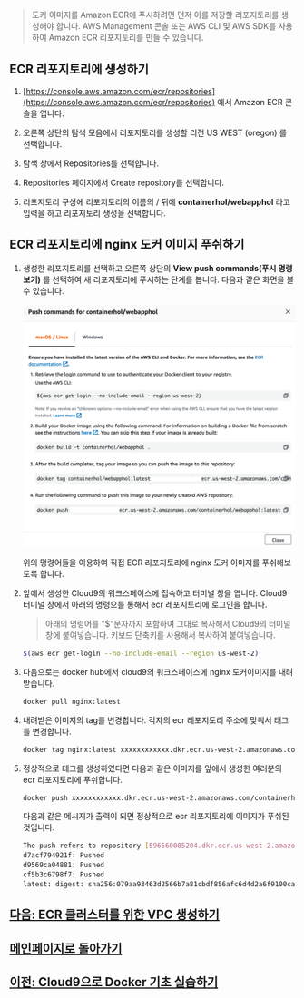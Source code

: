 # 

> 도커 이미지를 Amazon ECR에 푸시하려면 먼저 이를 저장할 리포지토리를 생성해야 합니다. AWS Management 콘솔 또는 AWS CLI 및 AWS SDK를 사용하여 Amazon ECR 리포지토리를 만들 수 있습니다.

## ECR 리포지토리에 생성하기

1. [https://console.aws.amazon.com/ecr/repositories](https://console.aws.amazon.com/ecr/repositories) 에서 Amazon ECR 콘솔을 엽니다.

2. 오른쪽 상단의 탐색 모음에서 리포지토리를 생성할 리전 US WEST (oregon) 를 선택합니다.

3. 탐색 창에서 Repositories를 선택합니다.

4. Repositories 페이지에서 Create repository를 선택합니다.

5. 리포지토리 구성에 리포지토리의 이름의 / 뒤에 **containerhol/webapphol** 라고 입력을 하고 리포지토리 생성을 선택합니다.

## ECR 리포지토리에 nginx 도커 이미지 푸쉬하기

1. 생성한 리포지토리를 선택하고 오른쪽 상단의 **View push commands(푸시 명령 보기)** 를 선택하여 새 리포지토리에 푸시하는 단계를 봅니다. 다음과 같은 화면을 볼 수 있습니다.

    ![Alt](../images/ecr/view-push-commands.png "generate git credential")

    위의 명령어들을 이용하여 직접 ECR 리포지토리에 nginx 도커 이미지를 푸쉬해보도록 합니다.

2. 앞에서 생성한 Cloud9의 워크스페이스에 접속하고 터미널 창을 엽니다. Cloud9 터미널 창에서 아래의 명령으를 통해서 ecr 레포지토리에 로그인을 합니다.

    > 아래의 명령어를 "$"문자까지 포함하여 그대로 복사해서 Cloud9의 터미널 창에 붙여넣습니다. 키보드 단축키를 사용해서 복사하여 붙여넣습니다.

    ```bash
    $(aws ecr get-login --no-include-email --region us-west-2)
    ```

3. 다음으로는 docker hub에서 cloud9의 워크스페이스에 nginx 도커이미지를 내려받습니다.

    ```bash
    docker pull nginx:latest
    ```

4. 내려받은 이미지의 tag를 변경합니다. 각자의 ecr 레포지토리 주소에 맞춰서 태그를 변경합니다.

    ```bash
    docker tag nginx:latest xxxxxxxxxxxx.dkr.ecr.us-west-2.amazonaws.com/containerhol/webapphol:latest
    ```

5. 정상적으로 테그를 생성하였다면 다음과 같은 이미지를 앞에서 생성한 여러분의 ecr 리포지토리에 푸쉬합니다.

    ```bash
    docker push xxxxxxxxxxxx.dkr.ecr.us-west-2.amazonaws.com/containerhol/webapphol:latest
    ```

    다음과 같은 메시지가 출력이 되면 정상적으로 ecr 리포지토리에 이미지가 푸쉬된 것입니다.

    ```bash
    The push refers to repository [596560085204.dkr.ecr.us-west-2.amazonaws.com/containerhol/webapphol]
    d7acf794921f: Pushed
    d9569ca04881: Pushed
    cf5b3c6798f7: Pushed
    latest: digest: sha256:079aa93463d2566b7a81cbdf856afc6d4d2a6f9100ca3bcbecf24ade92c9a7fe size: 948
    ```

## [다음: ECR 클러스터를 위한 VPC 생성하기](create-vpc.md)

## [메인페이지로 돌아가기](../README.md)

## [이전: Cloud9으로 Docker 기초 실습하기](cloud9-docker-basic.md)
